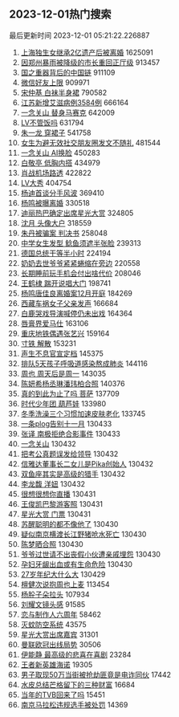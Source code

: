 ## 2023-12-01热门搜索 
最后更新时间 2023-12-01 05:21:22.226887 
1. [上海独生女继承2亿遗产后被离婚](https://s.weibo.com/weibo?q=%23%E4%B8%8A%E6%B5%B7%E7%8B%AC%E7%94%9F%E5%A5%B3%E7%BB%A7%E6%89%BF2%E4%BA%BF%E9%81%97%E4%BA%A7%E5%90%8E%E8%A2%AB%E7%A6%BB%E5%A9%9A%23&t=31&band_rank=1&Refer=top) 1625091
1. [因郑州暴雨被降级的市长重回正厅级](https://s.weibo.com/weibo?q=%23%E5%9B%A0%E9%83%91%E5%B7%9E%E6%9A%B4%E9%9B%A8%E8%A2%AB%E9%99%8D%E7%BA%A7%E7%9A%84%E5%B8%82%E9%95%BF%E9%87%8D%E5%9B%9E%E6%AD%A3%E5%8E%85%E7%BA%A7%23&t=31&band_rank=2&Refer=top) 913457
1. [国之重器背后的中国链](https://s.weibo.com/weibo?q=%23%E5%9B%BD%E4%B9%8B%E9%87%8D%E5%99%A8%E8%83%8C%E5%90%8E%E7%9A%84%E4%B8%AD%E5%9B%BD%E9%93%BE%23&t=31&band_rank=3&Refer=top) 911109
1. [微信好友上限](https://s.weibo.com/weibo?q=%E5%BE%AE%E4%BF%A1%E5%A5%BD%E5%8F%8B%E4%B8%8A%E9%99%90&t=31&band_rank=4&Refer=top) 909971
1. [宋仲基 白袜半身裙](https://s.weibo.com/weibo?q=%E5%AE%8B%E4%BB%B2%E5%9F%BA%20%E7%99%BD%E8%A2%9C%E5%8D%8A%E8%BA%AB%E8%A3%99&t=31&band_rank=5&Refer=top) 790582
1. [江苏新增艾滋病例3584例](https://s.weibo.com/weibo?q=%23%E6%B1%9F%E8%8B%8F%E6%96%B0%E5%A2%9E%E8%89%BE%E6%BB%8B%E7%97%85%E4%BE%8B3584%E4%BE%8B%23&t=31&band_rank=6&Refer=top) 666164
1. [一念关山 替身马赛克](https://s.weibo.com/weibo?q=%E4%B8%80%E5%BF%B5%E5%85%B3%E5%B1%B1%20%E6%9B%BF%E8%BA%AB%E9%A9%AC%E8%B5%9B%E5%85%8B&t=31&band_rank=7&Refer=top) 642009
1. [LV不管饭吗](https://s.weibo.com/weibo?q=%23LV%E4%B8%8D%E7%AE%A1%E9%A5%AD%E5%90%97%23&t=31&band_rank=8&Refer=top) 631794
1. [朱一龙 穿裙子](https://s.weibo.com/weibo?q=%E6%9C%B1%E4%B8%80%E9%BE%99%20%E7%A9%BF%E8%A3%99%E5%AD%90&t=31&band_rank=9&Refer=top) 541758
1. [女生为避无效社交朋友圈发文不随礼](https://s.weibo.com/weibo?q=%23%E5%A5%B3%E7%94%9F%E4%B8%BA%E9%81%BF%E6%97%A0%E6%95%88%E7%A4%BE%E4%BA%A4%E6%9C%8B%E5%8F%8B%E5%9C%88%E5%8F%91%E6%96%87%E4%B8%8D%E9%9A%8F%E7%A4%BC%23&t=31&band_rank=39&Refer=top) 481544
1. [一念关山 AI换脸](https://s.weibo.com/weibo?q=%E4%B8%80%E5%BF%B5%E5%85%B3%E5%B1%B1%20AI%E6%8D%A2%E8%84%B8&t=31&band_rank=10&Refer=top) 450283
1. [白敬亭 低胸内搭](https://s.weibo.com/weibo?q=%E7%99%BD%E6%95%AC%E4%BA%AD%20%E4%BD%8E%E8%83%B8%E5%86%85%E6%90%AD&t=31&band_rank=11&Refer=top) 434979
1. [肖战机场路透](https://s.weibo.com/weibo?q=%E8%82%96%E6%88%98%E6%9C%BA%E5%9C%BA%E8%B7%AF%E9%80%8F&t=31&band_rank=12&Refer=top) 422822
1. [LV大秀](https://s.weibo.com/weibo?q=LV%E5%A4%A7%E7%A7%80&t=31&band_rank=13&Refer=top) 404754
1. [杨迪首谈分手风波](https://s.weibo.com/weibo?q=%23%E6%9D%A8%E8%BF%AA%E9%A6%96%E8%B0%88%E5%88%86%E6%89%8B%E9%A3%8E%E6%B3%A2%23&t=31&band_rank=14&Refer=top) 369410
1. [杨鸣被曝离婚](https://s.weibo.com/weibo?q=%23%E6%9D%A8%E9%B8%A3%E8%A2%AB%E6%9B%9D%E7%A6%BB%E5%A9%9A%23&t=31&band_rank=15&Refer=top) 330518
1. [迪丽热巴确定出席星光大赏](https://s.weibo.com/weibo?q=%23%E8%BF%AA%E4%B8%BD%E7%83%AD%E5%B7%B4%E7%A1%AE%E5%AE%9A%E5%87%BA%E5%B8%AD%E6%98%9F%E5%85%89%E5%A4%A7%E8%B5%8F%23&t=31&band_rank=16&Refer=top) 324805
1. [沈月 头像大户](https://s.weibo.com/weibo?q=%E6%B2%88%E6%9C%88%20%E5%A4%B4%E5%83%8F%E5%A4%A7%E6%88%B7&t=31&band_rank=17&Refer=top) 318559
1. [朱丹被骗案 判决书](https://s.weibo.com/weibo?q=%E6%9C%B1%E4%B8%B9%E8%A2%AB%E9%AA%97%E6%A1%88%20%E5%88%A4%E5%86%B3%E4%B9%A6&t=31&band_rank=22&Refer=top) 258048
1. [中学女生发型 鲶鱼须遮半张脸](https://s.weibo.com/weibo?q=%E4%B8%AD%E5%AD%A6%E5%A5%B3%E7%94%9F%E5%8F%91%E5%9E%8B%20%E9%B2%B6%E9%B1%BC%E9%A1%BB%E9%81%AE%E5%8D%8A%E5%BC%A0%E8%84%B8&t=31&band_rank=18&Refer=top) 239313
1. [德国总统干等半小时](https://s.weibo.com/weibo?q=%23%E5%BE%B7%E5%9B%BD%E6%80%BB%E7%BB%9F%E5%B9%B2%E7%AD%89%E5%8D%8A%E5%B0%8F%E6%97%B6%23&t=31&band_rank=19&Refer=top) 224194
1. [奶奶去世爷爷紧紧蜷缩在旁边](https://s.weibo.com/weibo?q=%23%E5%A5%B6%E5%A5%B6%E5%8E%BB%E4%B8%96%E7%88%B7%E7%88%B7%E7%B4%A7%E7%B4%A7%E8%9C%B7%E7%BC%A9%E5%9C%A8%E6%97%81%E8%BE%B9%23&t=31&band_rank=20&Refer=top) 220558
1. [长期睡前玩手机会付出啥代价](https://s.weibo.com/weibo?q=%23%E9%95%BF%E6%9C%9F%E7%9D%A1%E5%89%8D%E7%8E%A9%E6%89%8B%E6%9C%BA%E4%BC%9A%E4%BB%98%E5%87%BA%E5%95%A5%E4%BB%A3%E4%BB%B7%23&t=31&band_rank=21&Refer=top) 208046
1. [王鹤棣 踹开说唱大门](https://s.weibo.com/weibo?q=%E7%8E%8B%E9%B9%A4%E6%A3%A3%20%E8%B8%B9%E5%BC%80%E8%AF%B4%E5%94%B1%E5%A4%A7%E9%97%A8&t=31&band_rank=23&Refer=top) 198741
1. [杨鸣唐佳良离婚案12月开庭](https://s.weibo.com/weibo?q=%23%E6%9D%A8%E9%B8%A3%E5%94%90%E4%BD%B3%E8%89%AF%E7%A6%BB%E5%A9%9A%E6%A1%8812%E6%9C%88%E5%BC%80%E5%BA%AD%23&t=31&band_rank=24&Refer=top) 184269
1. [西藏车祸女子父亲发声](https://s.weibo.com/weibo?q=%23%E8%A5%BF%E8%97%8F%E8%BD%A6%E7%A5%B8%E5%A5%B3%E5%AD%90%E7%88%B6%E4%BA%B2%E5%8F%91%E5%A3%B0%23&t=31&band_rank=25&Refer=top) 166684
1. [白鹿哭戏导演喊停仍未出戏](https://s.weibo.com/weibo?q=%23%E7%99%BD%E9%B9%BF%E5%93%AD%E6%88%8F%E5%AF%BC%E6%BC%94%E5%96%8A%E5%81%9C%E4%BB%8D%E6%9C%AA%E5%87%BA%E6%88%8F%23&t=31&band_rank=26&Refer=top) 164364
1. [唇膏界爱马仕](https://s.weibo.com/weibo?q=%E5%94%87%E8%86%8F%E7%95%8C%E7%88%B1%E9%A9%AC%E4%BB%95&t=31&band_rank=33&Refer=top) 163106
1. [重庆地铁偶遇张艺兴](https://s.weibo.com/weibo?q=%23%E9%87%8D%E5%BA%86%E5%9C%B0%E9%93%81%E5%81%B6%E9%81%87%E5%BC%A0%E8%89%BA%E5%85%B4%23&t=31&band_rank=27&Refer=top) 159164
1. [寸铁 解散](https://s.weibo.com/weibo?q=%E5%AF%B8%E9%93%81%20%E8%A7%A3%E6%95%A3&t=31&band_rank=28&Refer=top) 153231
1. [声生不息官宣定档](https://s.weibo.com/weibo?q=%23%E5%A3%B0%E7%94%9F%E4%B8%8D%E6%81%AF%E5%AE%98%E5%AE%A3%E5%AE%9A%E6%A1%A3%23&t=31&band_rank=29&Refer=top) 145375
1. [排队5天孩子呼吸道感染熬成肺炎](https://s.weibo.com/weibo?q=%23%E6%8E%92%E9%98%9F5%E5%A4%A9%E5%AD%A9%E5%AD%90%E5%91%BC%E5%90%B8%E9%81%93%E6%84%9F%E6%9F%93%E7%86%AC%E6%88%90%E8%82%BA%E7%82%8E%23&t=31&band_rank=30&Refer=top) 144116
1. [周也 周天后是周一](https://s.weibo.com/weibo?q=%E5%91%A8%E4%B9%9F%20%E5%91%A8%E5%A4%A9%E5%90%8E%E6%98%AF%E5%91%A8%E4%B8%80&t=31&band_rank=31&Refer=top) 143035
1. [陈妍希杨丞琳潘玮柏合照](https://s.weibo.com/weibo?q=%23%E9%99%88%E5%A6%8D%E5%B8%8C%E6%9D%A8%E4%B8%9E%E7%90%B3%E6%BD%98%E7%8E%AE%E6%9F%8F%E5%90%88%E7%85%A7%23&t=31&band_rank=32&Refer=top) 140376
1. [真的到此为止了吗 菩萨](https://s.weibo.com/weibo?q=%E7%9C%9F%E7%9A%84%E5%88%B0%E6%AD%A4%E4%B8%BA%E6%AD%A2%E4%BA%86%E5%90%97%20%E8%8F%A9%E8%90%A8&t=31&band_rank=34&Refer=top) 137709
1. [时代少年团 葫芦娃](https://s.weibo.com/weibo?q=%E6%97%B6%E4%BB%A3%E5%B0%91%E5%B9%B4%E5%9B%A2%20%E8%91%AB%E8%8A%A6%E5%A8%83&t=31&band_rank=33&Refer=top) 133980
1. [冬季洗澡三个习惯加速皮肤老化](https://s.weibo.com/weibo?q=%23%E5%86%AC%E5%AD%A3%E6%B4%97%E6%BE%A1%E4%B8%89%E4%B8%AA%E4%B9%A0%E6%83%AF%E5%8A%A0%E9%80%9F%E7%9A%AE%E8%82%A4%E8%80%81%E5%8C%96%23&t=31&band_rank=40&Refer=top) 133745
1. [一条plog告别十一月](https://s.weibo.com/weibo?q=%23%E4%B8%80%E6%9D%A1plog%E5%91%8A%E5%88%AB%E5%8D%81%E4%B8%80%E6%9C%88%23&t=31&band_rank=35&Refer=top) 130433
1. [张译 南极拒绝合影事件](https://s.weibo.com/weibo?q=%E5%BC%A0%E8%AF%91%20%E5%8D%97%E6%9E%81%E6%8B%92%E7%BB%9D%E5%90%88%E5%BD%B1%E4%BA%8B%E4%BB%B6&t=31&band_rank=36&Refer=top) 130433
1. [一念关山](https://s.weibo.com/weibo?q=%E4%B8%80%E5%BF%B5%E5%85%B3%E5%B1%B1&t=31&band_rank=37&Refer=top) 130432
1. [把考公真题误发给领导](https://s.weibo.com/weibo?q=%23%E6%8A%8A%E8%80%83%E5%85%AC%E7%9C%9F%E9%A2%98%E8%AF%AF%E5%8F%91%E7%BB%99%E9%A2%86%E5%AF%BC%23&t=31&band_rank=38&Refer=top) 130432
1. [信雅达董事长二女儿是Pika创始人](https://s.weibo.com/weibo?q=%23%E4%BF%A1%E9%9B%85%E8%BE%BE%E8%91%A3%E4%BA%8B%E9%95%BF%E4%BA%8C%E5%A5%B3%E5%84%BF%E6%98%AFPika%E5%88%9B%E5%A7%8B%E4%BA%BA%23&t=31&band_rank=39&Refer=top) 130432
1. [双鱼座其实是高级的猎手](https://s.weibo.com/weibo?q=%E5%8F%8C%E9%B1%BC%E5%BA%A7%E5%85%B6%E5%AE%9E%E6%98%AF%E9%AB%98%E7%BA%A7%E7%9A%84%E7%8C%8E%E6%89%8B&t=31&band_rank=40&Refer=top) 130432
1. [李龙馥 洋妞](https://s.weibo.com/weibo?q=%E6%9D%8E%E9%BE%99%E9%A6%A5%20%E6%B4%8B%E5%A6%9E&t=31&band_rank=41&Refer=top) 130432
1. [很想很想你直播](https://s.weibo.com/weibo?q=%E5%BE%88%E6%83%B3%E5%BE%88%E6%83%B3%E4%BD%A0%E7%9B%B4%E6%92%AD&t=31&band_rank=42&Refer=top) 130431
1. [王俊凯巴黎游客照](https://s.weibo.com/weibo?q=%23%E7%8E%8B%E4%BF%8A%E5%87%AF%E5%B7%B4%E9%BB%8E%E6%B8%B8%E5%AE%A2%E7%85%A7%23&t=31&band_rank=43&Refer=top) 130431
1. [星光大赏 门票](https://s.weibo.com/weibo?q=%E6%98%9F%E5%85%89%E5%A4%A7%E8%B5%8F%20%E9%97%A8%E7%A5%A8&t=31&band_rank=44&Refer=top) 130431
1. [苏醒聪明的都不像他了](https://s.weibo.com/weibo?q=%23%E8%8B%8F%E9%86%92%E8%81%AA%E6%98%8E%E7%9A%84%E9%83%BD%E4%B8%8D%E5%83%8F%E4%BB%96%E4%BA%86%23&t=31&band_rank=45&Refer=top) 130430
1. [疑似南京横渡长江野猪呛水死亡](https://s.weibo.com/weibo?q=%23%E7%96%91%E4%BC%BC%E5%8D%97%E4%BA%AC%E6%A8%AA%E6%B8%A1%E9%95%BF%E6%B1%9F%E9%87%8E%E7%8C%AA%E5%91%9B%E6%B0%B4%E6%AD%BB%E4%BA%A1%23&t=31&band_rank=46&Refer=top) 130430
1. [陈梦晒合照](https://s.weibo.com/weibo?q=%E9%99%88%E6%A2%A6%E6%99%92%E5%90%88%E7%85%A7&t=31&band_rank=47&Refer=top) 130430
1. [爷爷过世请不出丧假小伙遭亲戚埋怨](https://s.weibo.com/weibo?q=%23%E7%88%B7%E7%88%B7%E8%BF%87%E4%B8%96%E8%AF%B7%E4%B8%8D%E5%87%BA%E4%B8%A7%E5%81%87%E5%B0%8F%E4%BC%99%E9%81%AD%E4%BA%B2%E6%88%9A%E5%9F%8B%E6%80%A8%23&t=31&band_rank=48&Refer=top) 130430
1. [孕妇牙龈出血或有生命危险](https://s.weibo.com/weibo?q=%23%E5%AD%95%E5%A6%87%E7%89%99%E9%BE%88%E5%87%BA%E8%A1%80%E6%88%96%E6%9C%89%E7%94%9F%E5%91%BD%E5%8D%B1%E9%99%A9%23&t=31&band_rank=49&Refer=top) 130430
1. [27岁年纪大什么大](https://s.weibo.com/weibo?q=27%E5%B2%81%E5%B9%B4%E7%BA%AA%E5%A4%A7%E4%BB%80%E4%B9%88%E5%A4%A7&t=31&band_rank=50&Refer=top) 130429
1. [檀健次说抱周也上麦](https://s.weibo.com/weibo?q=%23%E6%AA%80%E5%81%A5%E6%AC%A1%E8%AF%B4%E6%8A%B1%E5%91%A8%E4%B9%9F%E4%B8%8A%E9%BA%A6%23&t=31&band_rank=31&Refer=top) 113454
1. [杨肸子朵拉头](https://s.weibo.com/weibo?q=%23%E6%9D%A8%E8%82%B8%E5%AD%90%E6%9C%B5%E6%8B%89%E5%A4%B4%23&t=31&band_rank=33&Refer=top) 107934
1. [刘耀文镜头感](https://s.weibo.com/weibo?q=%E5%88%98%E8%80%80%E6%96%87%E9%95%9C%E5%A4%B4%E6%84%9F&t=31&band_rank=46&Refer=top) 91585
1. [恋与制作人六周年](https://s.weibo.com/weibo?q=%23%E6%81%8B%E4%B8%8E%E5%88%B6%E4%BD%9C%E4%BA%BA%E5%85%AD%E5%91%A8%E5%B9%B4%23&t=31&band_rank=50&Refer=top) 58462
1. [灭蚊防空系统](https://s.weibo.com/weibo?q=%E7%81%AD%E8%9A%8A%E9%98%B2%E7%A9%BA%E7%B3%BB%E7%BB%9F&t=31&band_rank=50&Refer=top) 43575
1. [星光大赏出席嘉宾](https://s.weibo.com/weibo?q=%23%E6%98%9F%E5%85%89%E5%A4%A7%E8%B5%8F%E5%87%BA%E5%B8%AD%E5%98%89%E5%AE%BE%23&t=31&band_rank=33&Refer=top) 31301
1. [曼联欧冠出线局势](https://s.weibo.com/weibo?q=%23%E6%9B%BC%E8%81%94%E6%AC%A7%E5%86%A0%E5%87%BA%E7%BA%BF%E5%B1%80%E5%8A%BF%23&t=31&band_rank=50&Refer=top) 30506
1. [伊能静 最高级的悲喜在喜剧](https://s.weibo.com/weibo?q=%E4%BC%8A%E8%83%BD%E9%9D%99%20%E6%9C%80%E9%AB%98%E7%BA%A7%E7%9A%84%E6%82%B2%E5%96%9C%E5%9C%A8%E5%96%9C%E5%89%A7&t=31&band_rank=41&Refer=top) 23284
1. [王者新英雄海诺](https://s.weibo.com/weibo?q=%23%E7%8E%8B%E8%80%85%E6%96%B0%E8%8B%B1%E9%9B%84%E6%B5%B7%E8%AF%BA%23&t=31&band_rank=35&Refer=top) 19305
1. [男子取现50万当街被抢劫匪竟是电诈同伙](https://s.weibo.com/weibo?q=%23%E7%94%B7%E5%AD%90%E5%8F%96%E7%8E%B050%E4%B8%87%E5%BD%93%E8%A1%97%E8%A2%AB%E6%8A%A2%E5%8A%AB%E5%8C%AA%E7%AB%9F%E6%98%AF%E7%94%B5%E8%AF%88%E5%90%8C%E4%BC%99%23&t=31&band_rank=35&Refer=top) 17442
1. [水皮总结芒格留下的三种财富](https://s.weibo.com/weibo?q=%23%E6%B0%B4%E7%9A%AE%E6%80%BB%E7%BB%93%E8%8A%92%E6%A0%BC%E7%95%99%E4%B8%8B%E7%9A%84%E4%B8%89%E7%A7%8D%E8%B4%A2%E5%AF%8C%23&t=31&band_rank=49&Refer=top) 16684
1. [当年的TVB回来了吗](https://s.weibo.com/weibo?q=%23%E5%BD%93%E5%B9%B4%E7%9A%84TVB%E5%9B%9E%E6%9D%A5%E4%BA%86%E5%90%97%23&t=31&band_rank=43&Refer=top) 15451
1. [南京马拉松违规选手被处罚](https://s.weibo.com/weibo?q=%23%E5%8D%97%E4%BA%AC%E9%A9%AC%E6%8B%89%E6%9D%BE%E8%BF%9D%E8%A7%84%E9%80%89%E6%89%8B%E8%A2%AB%E5%A4%84%E7%BD%9A%23&t=31&band_rank=50&Refer=top) 14369
